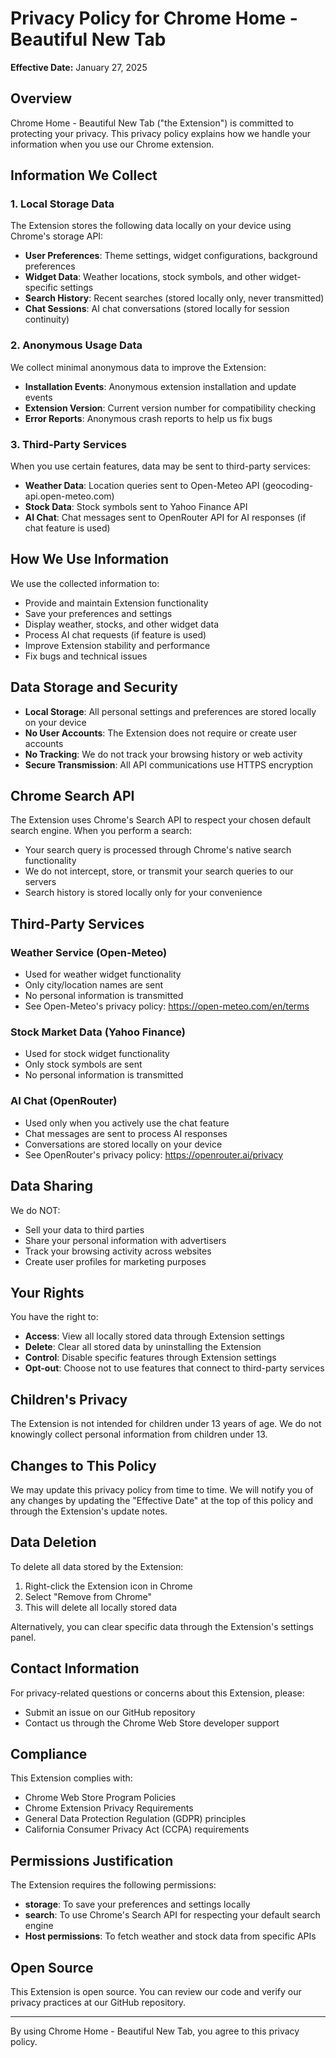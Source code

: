 # Privacy Policy for Chrome Home - Beautiful New Tab

**Effective Date:** January 27, 2025

## Overview

Chrome Home - Beautiful New Tab ("the Extension") is committed to protecting your privacy. This privacy policy explains how we handle your information when you use our Chrome extension.

## Information We Collect

### 1. Local Storage Data
The Extension stores the following data locally on your device using Chrome's storage API:
- **User Preferences**: Theme settings, widget configurations, background preferences
- **Widget Data**: Weather locations, stock symbols, and other widget-specific settings
- **Search History**: Recent searches (stored locally only, never transmitted)
- **Chat Sessions**: AI chat conversations (stored locally for session continuity)

### 2. Anonymous Usage Data
We collect minimal anonymous data to improve the Extension:
- **Installation Events**: Anonymous extension installation and update events
- **Extension Version**: Current version number for compatibility checking
- **Error Reports**: Anonymous crash reports to help us fix bugs

### 3. Third-Party Services
When you use certain features, data may be sent to third-party services:
- **Weather Data**: Location queries sent to Open-Meteo API (geocoding-api.open-meteo.com)
- **Stock Data**: Stock symbols sent to Yahoo Finance API
- **AI Chat**: Chat messages sent to OpenRouter API for AI responses (if chat feature is used)

## How We Use Information

We use the collected information to:
- Provide and maintain Extension functionality
- Save your preferences and settings
- Display weather, stocks, and other widget data
- Process AI chat requests (if feature is used)
- Improve Extension stability and performance
- Fix bugs and technical issues

## Data Storage and Security

- **Local Storage**: All personal settings and preferences are stored locally on your device
- **No User Accounts**: The Extension does not require or create user accounts
- **No Tracking**: We do not track your browsing history or web activity
- **Secure Transmission**: All API communications use HTTPS encryption

## Chrome Search API

The Extension uses Chrome's Search API to respect your chosen default search engine. When you perform a search:
- Your search query is processed through Chrome's native search functionality
- We do not intercept, store, or transmit your search queries to our servers
- Search history is stored locally only for your convenience

## Third-Party Services

### Weather Service (Open-Meteo)
- Used for weather widget functionality
- Only city/location names are sent
- No personal information is transmitted
- See Open-Meteo's privacy policy: https://open-meteo.com/en/terms

### Stock Market Data (Yahoo Finance)
- Used for stock widget functionality  
- Only stock symbols are sent
- No personal information is transmitted

### AI Chat (OpenRouter)
- Used only when you actively use the chat feature
- Chat messages are sent to process AI responses
- Conversations are stored locally on your device
- See OpenRouter's privacy policy: https://openrouter.ai/privacy

## Data Sharing

We do NOT:
- Sell your data to third parties
- Share your personal information with advertisers
- Track your browsing activity across websites
- Create user profiles for marketing purposes

## Your Rights

You have the right to:
- **Access**: View all locally stored data through Extension settings
- **Delete**: Clear all stored data by uninstalling the Extension
- **Control**: Disable specific features through Extension settings
- **Opt-out**: Choose not to use features that connect to third-party services

## Children's Privacy

The Extension is not intended for children under 13 years of age. We do not knowingly collect personal information from children under 13.

## Changes to This Policy

We may update this privacy policy from time to time. We will notify you of any changes by updating the "Effective Date" at the top of this policy and through the Extension's update notes.

## Data Deletion

To delete all data stored by the Extension:
1. Right-click the Extension icon in Chrome
2. Select "Remove from Chrome"
3. This will delete all locally stored data

Alternatively, you can clear specific data through the Extension's settings panel.

## Contact Information

For privacy-related questions or concerns about this Extension, please:
- Submit an issue on our GitHub repository
- Contact us through the Chrome Web Store developer support

## Compliance

This Extension complies with:
- Chrome Web Store Program Policies
- Chrome Extension Privacy Requirements
- General Data Protection Regulation (GDPR) principles
- California Consumer Privacy Act (CCPA) requirements

## Permissions Justification

The Extension requires the following permissions:
- **storage**: To save your preferences and settings locally
- **search**: To use Chrome's Search API for respecting your default search engine
- **Host permissions**: To fetch weather and stock data from specific APIs

## Open Source

This Extension is open source. You can review our code and verify our privacy practices at our GitHub repository.

---

By using Chrome Home - Beautiful New Tab, you agree to this privacy policy.